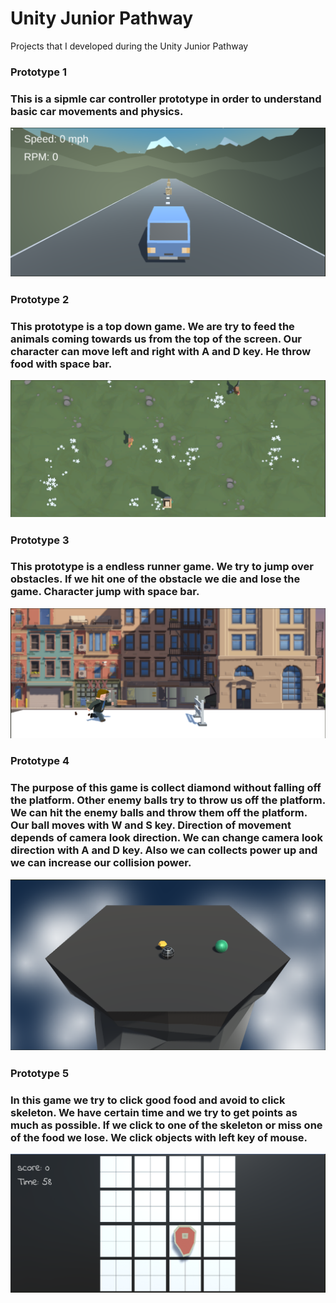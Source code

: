 # Unity Junior Pathway
Projects that I developed during the Unity Junior Pathway


<h3> Prototype 1 <h3>
  
This is a sipmle car controller prototype in order to understand basic car movements and physics.
  
![proto1](Game%20Images/Prototype-1/Prototype-1.png)


<h3> Prototype 2 <h3>
  
This prototype is a top down game. We are try to feed the animals coming towards us from the top of the screen. Our character can move left and right with A and D key. He throw food with space bar.
  
![proto2](Game%20Images/Prototype-2/Prototype2.png)
  
  


  
<h3> Prototype 3 <h3>
  
This prototype is a endless runner game. We try to jump over obstacles. If we hit one of the obstacle we die and lose the game. Character jump with space bar.
  
![proto3](Game%20Images/Prototype-3/Prototype3.png)
  


  
<h3> Prototype 4 <h3>
  
The purpose of this game is collect diamond without falling off the platform. Other enemy balls try to throw us off the platform. We can hit the enemy balls and throw them off the platform. Our ball moves with W and S key. Direction of movement depends of camera look direction. We can change camera look direction with A and D key. Also we can collects power up and we can increase our collision power.
  
![proto4](Game%20Images/Prototype-4/Prototype4.png)
  

  
<h3> Prototype 5 <h3>
  
In this game we try to click good food and avoid to click skeleton. We have certain time and we try to get points as much as possible. If we click to one of the skeleton or miss one of the food we lose. We click objects with left key of mouse.
  
![proto5](Game%20Images/Prototype-5/Prototype5.png)


  

